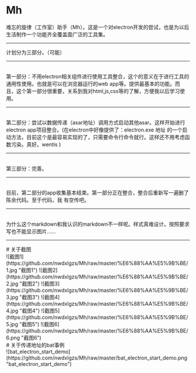 # Mh
难忘的旋律（工作室）助手（Mh）。这是一个对electron开发的尝试，也是为以后生活制作一个功能齐全覆盖面广泛的工具集。
<hr/>
计划分为三部分。（可能）
<hr/><br/> 第一部分：不用electron相关组件进行使用工具整合，这个的意义在于进行工具的通用性使用。也就是可以在浏览器运行的web app等。提供最基本的功能。而且，这个第一部分很重要，关系到我对html,js,css等的了解，方便我以后学习使用。
<hr/><br/> 第二部分：尝试以数据传递（asar地址）调用方式启动其他asar。这样开始进行electron app项目整合。(在electron中好像提供了：electron.exe 地址 的一个启动方法，目前这个是最容易实现的了，只需要命令行命令就行。这样还不用考虑函数污染。真好。wentis )
<hr/><br/> 第三部分：完善。
<hr/><br/> 目前，第二部分的app收集基本结束。第一部分正在整合，整合后重新写一遍删了陈余代码。至于代码，我
有空传吧。
<hr/><br/>
为什么这个markdown和我认识的markdown不一样呢。样式真难设计。按照要求写也不能显示图片……
<hr/>
# 关于截图<br/>
![截图1](https://github.com/nwdxlgzs/Mh/raw/master/%E6%88%AA%E5%9B%BE/1.jpg "截图1")
![截图2](https://github.com/nwdxlgzs/Mh/raw/master/%E6%88%AA%E5%9B%BE/2.jpg "截图2")
![截图3](https://github.com/nwdxlgzs/Mh/raw/master/%E6%88%AA%E5%9B%BE/3.jpg "截图3")
![截图4](https://github.com/nwdxlgzs/Mh/raw/master/%E6%88%AA%E5%9B%BE/4.jpg "截图4")
![截图5](https://github.com/nwdxlgzs/Mh/raw/master/%E6%88%AA%E5%9B%BE/5.jpg "截图5")
![截图6](https://github.com/nwdxlgzs/Mh/raw/master/%E6%88%AA%E5%9B%BE/6.png "截图6")
<br/>
# 关于传递地址的bat事例<br/>
![bat_electron_start_demo](https://github.com/nwdxlgzs/Mh/raw/master/bat_electron_start_demo.png "bat_electron_start_demo")
